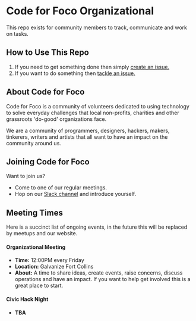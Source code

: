 # Code for Foco Organizational

This repo exists for community members to track, communicate and work on tasks.

## How to Use This Repo

1. If you need to get something done then simply [create an issue.](https://github.com/CodeForFoco/org/issues/new)
1. If you want to do something then [tackle an issue.](https://github.com/CodeForFoco/org/issues)

## About Code for Foco

Code for Foco is a community of volunteers dedicated to using technology to solve everyday challenges that local non-profits, charities and other grassroots 'do-good' organizations face.

We are a community of programmers, designers, hackers, makers, tinkerers, writers and artists that all want to have an impact on the community around us.

## Joining Code for Foco

Want to join us?

- Come to one of our regular meetings.
- Hop on our [Slack channel](https://codeforfoco.slack.com) and introduce yourself.

## Meeting Times

Here is a succinct list of ongoing events, in the future this will be replaced by meetups and our website.

#### Organizational Meeting

- **Time:** 12:00PM every Friday
- **Location:** Galvanize Fort Collins
- **About:** A time to share ideas, create events, raise concerns, discuss operations and have an impact. If you want to help get involved this is a great place to start.

#### Civic Hack Night

- **TBA**
